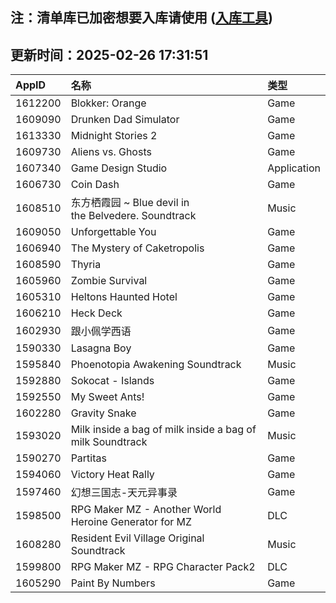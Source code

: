 ## 注：清单库已加密想要入库请使用 ([入库工具](https://github.com/BlankTMing/ManifestAutoUpdate/releases))

## 更新时间：2025-02-26 17:31:51
| AppID | 名称 | 类型  |
| :-------------------- | :----------------------------- | :----------- |
| 1612200 | Blokker: Orange| Game |
| 1609090 | Drunken Dad Simulator| Game |
| 1613330 | Midnight Stories 2| Game |
| 1609730 | Aliens vs. Ghosts| Game |
| 1607340 | Game Design Studio| Application |
| 1606730 | Coin Dash| Game |
| 1608510 | 东方栖霞园 ~ Blue devil in the Belvedere. Soundtrack| Music |
| 1609050 | Unforgettable You| Game |
| 1606940 | The Mystery of Caketropolis| Game |
| 1608590 | Thyria| Game |
| 1605960 | Zombie Survival| Game |
| 1605310 | Heltons Haunted Hotel| Game |
| 1606210 | Heck Deck| Game |
| 1602930 | 跟小佩学西语| Game |
| 1590330 | Lasagna Boy| Game |
| 1595840 | Phoenotopia Awakening Soundtrack| Music |
| 1592880 | Sokocat - Islands| Game |
| 1592550 | My Sweet Ants!| Game |
| 1602280 | Gravity Snake| Game |
| 1593020 | Milk inside a bag of milk inside a bag of milk Soundtrack| Music |
| 1590270 | Partitas| Game |
| 1594060 | Victory Heat Rally| Game |
| 1597460 | 幻想三国志-天元异事录| Game |
| 1598500 | RPG Maker MZ - Another World Heroine Generator for MZ| DLC |
| 1608280 | Resident Evil Village Original Soundtrack| Music |
| 1599800 | RPG Maker MZ - RPG Character Pack2| DLC |
| 1605290 | Paint By Numbers| Game |
